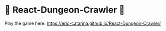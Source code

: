 # 🐉 React-Dungeon-Crawler 🐉
Play the game here: https://eric-catarina.github.io/React-Dungeon-Crawler/
